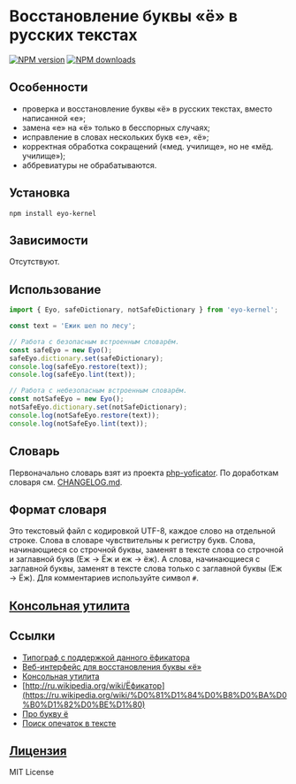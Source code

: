 Восстановление буквы «ё» в русских текстах
===
[![NPM version](https://img.shields.io/npm/v/eyo-kernel.svg?style=flat)](https://www.npmjs.com/package/eyo-kernel)
[![NPM downloads](https://img.shields.io/npm/dm/eyo-kernel.svg?style=flat)](https://www.npmjs.com/package/eyo-kernel)

## Особенности
+ проверка и восстановление буквы «ё» в русских текстах, вместо написанной «е»;
+ замена «е» на «ё» только в бесспорных случаях;
+ исправление в словах нескольких букв «е», «ё»;
+ корректная обработка сокращений («мед. училище», но не «мёд. училище»);
+ аббревиатуры не обрабатываются.

## Установка
`npm install eyo-kernel`

## Зависимости
Отсутствуют.

## Использование
```js
import { Eyo, safeDictionary, notSafeDictionary } from 'eyo-kernel';

const text = 'Ежик шел по лесу';

// Работа с безопасным встроенным словарём.
const safeEyo = new Eyo();
safeEyo.dictionary.set(safeDictionary);
console.log(safeEyo.restore(text));
console.log(safeEyo.lint(text));

// Работа с небезопасным встроенным словарём.
const notSafeEyo = new Eyo();
notSafeEyo.dictionary.set(notSafeDictionary);
console.log(notSafeEyo.restore(text));
console.log(notSafeEyo.lint(text));
```

## Словарь
Первоначально словарь взят из проекта [php-yoficator](https://github.com/rin-nas/php-yoficator/tree/master/Text). По доработкам словаря см. [CHANGELOG.md](./CHANGELOG.md).

## Формат словаря
Это текстовый файл с кодировкой UTF-8, каждое слово на отдельной строке.
Слова в словаре чувствительны к регистру букв. Слова, начинающиеся со строчной буквы, заменят в тексте слова со строчной и заглавной букв (Еж → Ёж и еж → ёж).
А слова, начинающиеся с заглавной буквы, заменят в тексте слова только с заглавной буквы (Еж → Ёж).
Для комментариев используйте символ `#`.


## [Консольная утилита](https://github.com/e2yo/eyo)

## Ссылки
+ [Типограф с поддержкой данного ёфикатора](https://typograf.github.io/)
+ [Веб-интерфейс для восстановления буквы «ё»](https://e2yo.github.io/eyo-browser/)
+ [Консольная утилита](https://github.com/e2yo/eyo)
+ [http://ru.wikipedia.org/wiki/Ёфикатор](https://ru.wikipedia.org/wiki/%D0%81%D1%84%D0%B8%D0%BA%D0%B0%D1%82%D0%BE%D1%80)
+ [Про букву ё](http://www.gramota.ru/class/istiny/istiny_7_jo/)
+ [Поиск опечаток в тексте](https://github.com/hcodes/yaspeller)

## [Лицензия](./LICENSE)
MIT License
